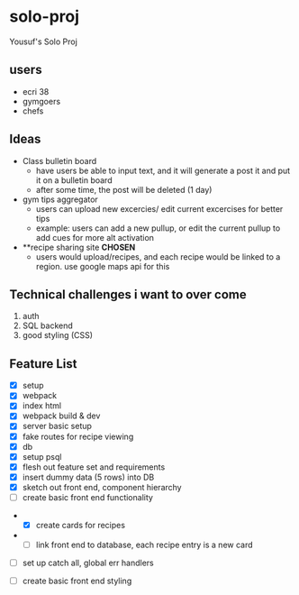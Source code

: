 # solo-proj
Yousuf's Solo Proj

## users
- ecri 38
- gymgoers 
- chefs

## Ideas
- Class bulletin board
  - have users be able to input text, and it will generate a post it and put it on a bulletin board 
  - after some time, the post will be deleted (1 day)
- gym tips aggregator
  - users can upload new excercies/ edit current excercises for better tips
   - example: users can add a new pullup, or edit the current pullup to add cues for more alt activation
- **recipe sharing site **CHOSEN**
  - users would upload/recipes, and each recipe would be linked to a region. use google maps api for this

## Technical challenges i want to over come
1. auth
2. SQL backend 
3. good styling (CSS)

## Feature List
- [X]  setup
- [X] webpack
- [X] index html
- [X] webpack build & dev
- [X] server basic setup
- [X] fake routes for recipe viewing 
- [X] db
- [X] setup psql
- [X] flesh out feature set and requirements 
- [X] insert dummy data (5 rows) into DB 
- [X] sketch out front end, component hierarchy 
- [ ] create basic front end functionality
- - [X] create cards for recipes
- - [ ] link front end to database, each recipe entry is a new card 
- [ ] set up catch all, global err handlers
- [ ] create basic front end styling



